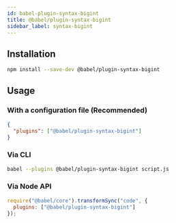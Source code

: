 ```yaml
---
id: babel-plugin-syntax-bigint
title: @babel/plugin-syntax-bigint
sidebar_label: syntax-bigint
---
```



## Installation

```sh
npm install --save-dev @babel/plugin-syntax-bigint
```

## Usage

### With a configuration file (Recommended)

```json
{
  "plugins": ["@babel/plugin-syntax-bigint"]
}
```

### Via CLI

```sh
babel --plugins @babel/plugin-syntax-bigint script.js
```

### Via Node API

```javascript
require("@babel/core").transformSync("code", {
  plugins: ["@babel/plugin-syntax-bigint"]
});
```

